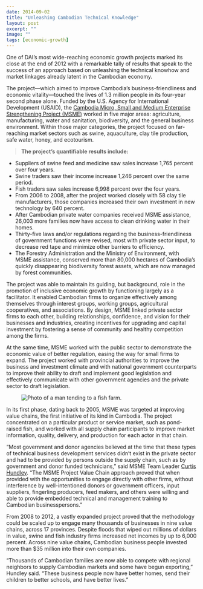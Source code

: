 ```yaml
---
date: 2014-09-02
title: "Unleashing Cambodian Technical Knowledge"
layout: post
excerpt: ""
image: ""
tags: [economic-growth]
---
```

<p>One of DAI’s most wide-reaching economic growth projects marked its close at the end of 2012 with a remarkable tally of results that speak to the success of an approach based on unleashing the technical knowhow and market linkages already latent in the Cambodian economy.</p><p>The project—which aimed to improve Cambodia’s business-friendliness and economic vitality—touched the lives of 1.3 million people in its four-year second phase alone. Funded by the U.S. Agency for International Development (USAID), the <a href="http://dai.com/our-work/projects/cambodia%E2%80%94micro-small-and-medium-enterprises-strengthening-2-project-msme-1-and-2">Cambodia Micro, Small and Medium Enterprise Strengthening Project (MSME)</a> worked in five major areas: agriculture, manufacturing, water and sanitation, biodiversity, and the general business environment. Within those major categories, the project focused on far-reaching market sectors such as swine, aquaculture, clay tile production, safe water, honey, and ecotourism.</p><blockquote class="kg-blockquote-alt"><strong>The project’s quantifiable results include:</strong></blockquote><ul><li>Suppliers of swine feed and medicine saw sales increase 1,765 percent over four years.</li><li>Swine traders saw their income increase 1,246 percent over the same period.</li><li>Fish traders saw sales increase 6,998 percent over the four years.</li><li>From 2006 to 2008, after the project worked closely with 58 clay tile manufacturers, those companies increased their own investment in new technology by 640 percent.</li><li>After Cambodian private water companies received MSME assistance, 26,003 more families now have access to clean drinking water in their homes.</li><li>Thirty-five laws and/or regulations regarding the business-friendliness of government functions were revised, most with private sector input, to decrease red tape and minimize other barriers to efficiency.</li><li>The Forestry Administration and the Ministry of Environment, with MSME assistance, conserved more than 80,000 hectares of Cambodia’s quickly disappearing biodiversity forest assets, which are now managed by forest communities.</li></ul><p>The project was able to maintain its guiding, but background, role in the promotion of inclusive economic growth by functioning largely as a facilitator. It enabled Cambodian firms to organize effectively among themselves through interest groups, working groups, agricultural cooperatives, and associations. By design, MSME linked private sector firms to each other, building relationships, confidence, and vision for their businesses and industries, creating incentives for upgrading and capital investment by fostering a sense of community and healthy competition among the firms.</p><p>At the same time, MSME worked with the public sector to demonstrate the economic value of better regulation, easing the way for small firms to expand. The project worked with provincial authorities to improve the business and investment climate and with national government counterparts to improve their ability to draft and implement good legislation and effectively communicate with other government agencies and the private sector to draft legislation.</p><figure class="kg-card kg-image-card"><img src="https://pubs.ghost.io/uploads/msme.jpg" class="kg-image" alt="Photo of a man tending to a fish farm." loading="lazy" title="Aquaculture was one of the sectors targeted by Cambodia MSME."></figure><p>In its first phase, dating back to 2005, MSME was targeted at improving value chains, the first initiative of its kind in Cambodia. The project concentrated on a particular product or service market, such as pond-raised fish, and worked with all supply chain participants to improve market information, quality, delivery, and production for each actor in that chain.</p><p>“Most government and donor agencies believed at the time that these types of technical business development services didn’t exist in the private sector and had to be provided by persons outside the supply chain, such as by government and donor funded technicians,” said MSME Team Leader <a href="http://dai.com/who-we-are/our-team/curtis-hundley">Curtis Hundley</a>. “The MSME Project Value Chain approach proved that when provided with the opportunities to engage directly with other firms, without interference by well-intentioned donors or government officers, input suppliers, fingerling producers, feed makers, and others were willing and able to provide embedded technical and management training to Cambodian businesspersons.”</p><p>From 2008 to 2012, a vastly expanded project proved that the methodology could be scaled up to engage many thousands of businesses in nine value chains, across 17 provinces. Despite floods that wiped out millions of dollars in value, swine and fish industry firms increased net incomes by up to 6,000 percent. Across nine value chains, Cambodian business people invested more than $35 million into their own companies.</p><p>“Thousands of Cambodian families are now able to compete with regional neighbors to supply Cambodian markets and some have begun exporting,” Hundley said. “These business people now have better homes, send their children to better schools, and have better lives.”</p>
  